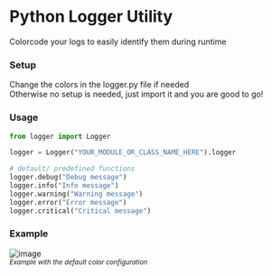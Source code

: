 # Python Logger Utility
Colorcode your logs to easily identify them during runtime

### Setup
Change the colors in the logger.py file if needed  
Otherwise no setup is needed, just import it and you are good to go!

### Usage
```python
from logger import Logger

logger = Logger("YOUR_MODULE_OR_CLASS_NAME_HERE").logger

# default/ predefined functions
logger.debug("Debug message")
logger.info("Info message")
logger.warning("Warning message")
logger.error("Error message")
logger.critical("Critical message")
```

### Example
![image](https://github.com/SchloesserJonas/python-logger-utility/assets/87974711/9a944b10-6f93-43ee-b136-f0753ee1f2d1)  
<sup>*Example with the default color configuration*</sup>
